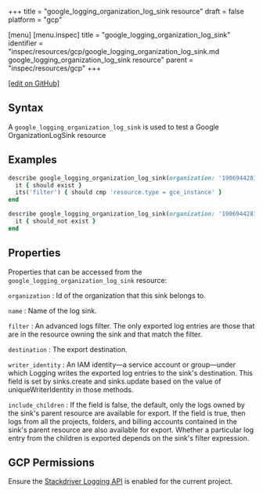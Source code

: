 +++
title = "google_logging_organization_log_sink resource"
draft = false
platform = "gcp"

[menu]
  [menu.inspec]
    title = "google_logging_organization_log_sink"
    identifier = "inspec/resources/gcp/google_logging_organization_log_sink.md google_logging_organization_log_sink resource"
    parent = "inspec/resources/gcp"
+++

[\[edit on GitHub\]](https://github.com/inspec/inspec-gcp/blob/master/docs/resources/google_logging_organization_log_sink.md)

## Syntax

A `google_logging_organization_log_sink` is used to test a Google OrganizationLogSink resource

## Examples

```ruby
describe google_logging_organization_log_sink(organization: '190694428152', name: 'inspec-gcp-org-sink') do
  it { should exist }
  its('filter') { should cmp 'resource.type = gce_instance' }
end

describe google_logging_organization_log_sink(organization: '190694428152', name: 'nonexistent') do
  it { should_not exist }
end
```

## Properties

Properties that can be accessed from the `google_logging_organization_log_sink` resource:

`organization`
: Id of the organization that this sink belongs to.

`name`
: Name of the log sink.

`filter`
: An advanced logs filter. The only exported log entries are those that are in the resource owning the sink and that match the filter.

`destination`
: The export destination.

`writer_identity`
: An IAM identity—a service account or group—under which Logging writes the exported log entries to the sink's destination. This field is set by sinks.create and sinks.update based on the value of uniqueWriterIdentity in those methods.

`include_children`
: If the field is false, the default, only the logs owned by the sink's parent resource are available for export. If the field is true, then logs from all the projects, folders, and billing accounts contained in the sink's parent resource are also available for export. Whether a particular log entry from the children is exported depends on the sink's filter expression.

## GCP Permissions

Ensure the [Stackdriver Logging API](https://console.cloud.google.com/apis/library/logging.googleapis.com/) is enabled for the current project.
